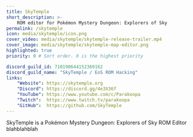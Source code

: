 ```yaml
---
title: SkyTemple
short_description: >-
    ROM editor for Pokémon Mystery Dungeon: Explorers of Sky
permalink: /skytemple
icon: media/skytemple/icon.png
cover_video: media/skytemple/skytemple-release-trailer.mp4
cover_image: media/skytemple/skytemple-map-editor.png
highlighted: true
priority: 0 # Sort order. 0 is the highest priority

discord_guild_id: 710190644152369162
discord_guild_name: "SkyTemple / EoS ROM Hacking"
links:
    "Website": https://skytemple.org
    "Discord": https://discord.gg/4e3X36f
    "YouTube": https://www.youtube.com/c/Parakoopa
    "Twitch":  https://www.twitch.tv/parakoopa
    "GitHub":  https://github.com/SkyTemple
---
```


SkyTemple is a Pokémon Mystery Dungeon: Explorers of Sky ROM Editor blahblahblah
